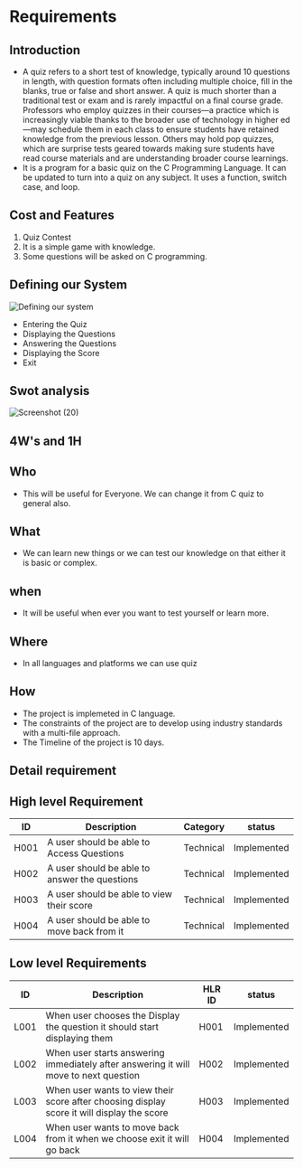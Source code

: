 # Requirements
## Introduction
-  A quiz refers to a short test of knowledge, typically around 10 questions in length, with question formats often including multiple choice, fill in the blanks, true or false and short answer. A quiz is much shorter than a traditional test or exam and is rarely impactful on a final course grade. Professors who employ quizzes in their courses—a practice which is increasingly viable thanks to the broader use of technology in higher ed—may schedule them in each class to ensure students have retained knowledge from the previous lesson. Others may hold pop quizzes, which are surprise tests geared towards making sure students have read course materials and are understanding broader course learnings.
-  It is a program for a basic quiz on the C Programming Language. It can be updated to turn into a quiz on any subject. It uses a function, switch case, and loop.
## Cost and Features
1.  Quiz Contest
2.  It is a simple game with knowledge.
3.  Some questions will be asked on C programming.
## Defining our System
![Defining our system](https://user-images.githubusercontent.com/55955612/132289831-31c4be08-2e85-4961-87b9-3e3324e75e2f.png)
-  Entering the Quiz
-  Displaying the Questions
-  Answering the Questions
-  Displaying the Score
-  Exit
## Swot analysis
![Screenshot (20)](https://user-images.githubusercontent.com/55955612/132289367-5f01740c-1a00-4607-aca4-39c1d8f0f2ae.png)
## 4W's and 1H
## Who
-  This will be useful for Everyone. We can change it from C quiz to general also.
## What
-  We can learn new things or we can test our knowledge on that either it is basic or complex.
## when
-  It will be useful when ever you want to test yourself or learn more.
## Where
-  In all languages and platforms we can use quiz
## How
-  The project is implemeted in C language.
-  The constraints of the project are to develop using industry standards with a multi-file approach.
-  The Timeline of the project is 10 days.
## Detail requirement
## High level Requirement
 |ID| Description |Category|status|
|--|------------|------|---------|
|H001 |A user should be able to Access Questions  | Technical |Implemented
|H002 |A user should be able to answer the questions|Technical|Implemented
|H003|A user should be able to view their score |Technical|Implemented
|H004|A user should be able to move back from it |Technical|Implemented
## Low level Requirements
|ID| Description |HLR ID | status|
|--|------------|------|---------|
|L001 |When user chooses the Display the question it should start displaying them |H001|Implemented
|L002 |When user starts answering immediately after answering it will move to next question|H002|Implemented
|L003 |When user wants to view their score after choosing display score it will display the score |H003 |Implemented
|L004 |When user wants to move back from it when we choose exit it will go back|H004 |Implemented
